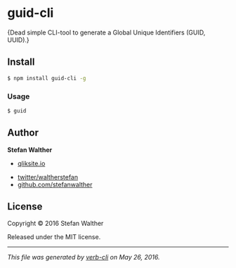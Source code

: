 # guid-cli

{Dead simple CLI-tool to generate a Global Unique Identifiers (GUID, UUID).}

## Install

```bash
$ npm install guid-cli -g
```

### Usage

```bash
$ guid
```

## Author

**Stefan Walther**

+ [qliksite.io](http://qliksite.io)
* [twitter/waltherstefan](http://twitter.com/waltherstefan)
* [github.com/stefanwalther](http://github.com/stefanwalther)

## License

Copyright © 2016 Stefan Walther

Released under the MIT license.

***

_This file was generated by [verb-cli](https://github.com/assemble/verb-cli) on May 26, 2016._